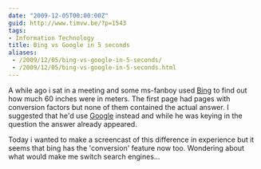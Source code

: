 ```yaml
---
date: "2009-12-05T00:00:00Z"
guid: http://www.timvw.be/?p=1543
tags:
- Information Technology
title: Bing vs Google in 5 seconds
aliases:
 - /2009/12/05/bing-vs-google-in-5-seconds/
 - /2009/12/05/bing-vs-google-in-5-seconds.html
---
```

A while ago i sat in a meeting and some ms-fanboy used [Bing](http://www.bing.com) to find out how much 60 inches were in meters. The first page had pages with conversion factors but none of them contained the actual answer. I suggested that he'd use [Google](http://www.google.com) instead and while he was keying in the question the answer already appeared.

Today i wanted to make a screencast of this difference in experience but it seems that bing has the 'conversion' feature now too. Wondering about what would make me switch search engines...
